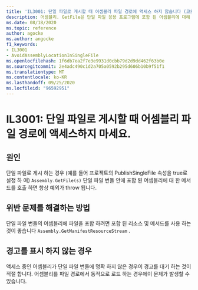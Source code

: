```yaml
---
title: 'IL3001: 단일 파일로 게시할 때 어셈블리 파일 경로에 액세스 하지 않습니다 (코드 분석).'
description: 어셈블리. GetFile은 단일 파일 응용 프로그램에 포함 된 어셈블리에 대해 throw 됩니다.
ms.date: 08/18/2020
ms.topic: reference
author: agocke
ms.author: angocke
f1_keywords:
- IL3001
- AvoidAssemblyLocationInSingleFile
ms.openlocfilehash: 1f6db7ea2f7e3e9931d0cbb79d2d9dd462f63b0e
ms.sourcegitcommit: 2e4adc490c1d2a705a0592b295d606b10b9f51f1
ms.translationtype: MT
ms.contentlocale: ko-KR
ms.lasthandoff: 09/25/2020
ms.locfileid: "96592951"
---
```

# <a name="il3001-avoid-accessing-assembly-file-path-when-publishing-as-a-single-file"></a>IL3001: 단일 파일로 게시할 때 어셈블리 파일 경로에 액세스하지 마세요.

## <a name="cause"></a>원인

단일 파일로 게시 하는 경우 (예를 들어 프로젝트의 PublishSingleFile 속성을 true로 설정 하 여) `Assembly.GetFile(s)` 단일 파일 번들 안에 포함 된 어셈블리에 대 한 메서드를 호출 하면 항상 예외가 throw 됩니다.

## <a name="how-to-fix-violations"></a>위반 문제를 해결하는 방법

단일 파일 번들의 어셈블리에 파일을 포함 하려면 포함 된 리소스 및 메서드를 사용 하는 것이 좋습니다 `Assembly.GetManifestResourceStream` .

## <a name="when-to-suppress-warnings"></a>경고를 표시 하지 않는 경우

액세스 중인 어셈블리가 단일 파일 번들에 명확 하지 않은 경우이 경고를 대기 하는 것이 적절 합니다. 어셈블리를 파일 경로에서 동적으로 로드 하는 경우에이 문제가 발생할 수 있습니다.
